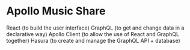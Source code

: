 # Apollo Music Share

React (to build the user interface)
GraphQL (to get and change data in a declarative way)
Apollo Client (to allow the use of React and GraphQL together)
Hasura (to create and manage the GraphQL API + database)
